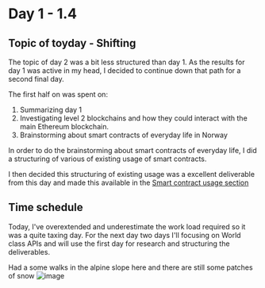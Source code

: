 # Day 1 - 1.4


## Topic of toyday - Shifting
The topic of day 2 was a bit less structured than day 1. As the results for day 1 was active in my head, I decided to continue down that path for a second final day. 

The first half on was spent on:

1. Summarizing day 1
2. Investigating level 2 blockchains and how they could interact with the main Ethereum blockchain. 
3. Brainstorming about smart contracts of everyday life in Norway

In order to do the brainstorming about smart contracts of everyday life, I did a structuring of various of existing usage of smart contracts.

I then decided this structuring of existing usage was a excellent deliverable from this day and made this available in the [Smart contract usage section](https://elsewhat.com/thinkweek-dparnas-2021/smart-contract-usage/)

## Time schedule
Today, I've overextended and underestimate the work load required so it was a quite taxing day. 
For the next day two days I'll focusing on World class APIs and will use the first day for research and structuring the deliverables.

Had a some walks in the alpine slope here and there are still some patches of snow
![image](https://user-images.githubusercontent.com/1133607/120432669-8c2b3380-c37a-11eb-9494-581d373ccf99.png)
